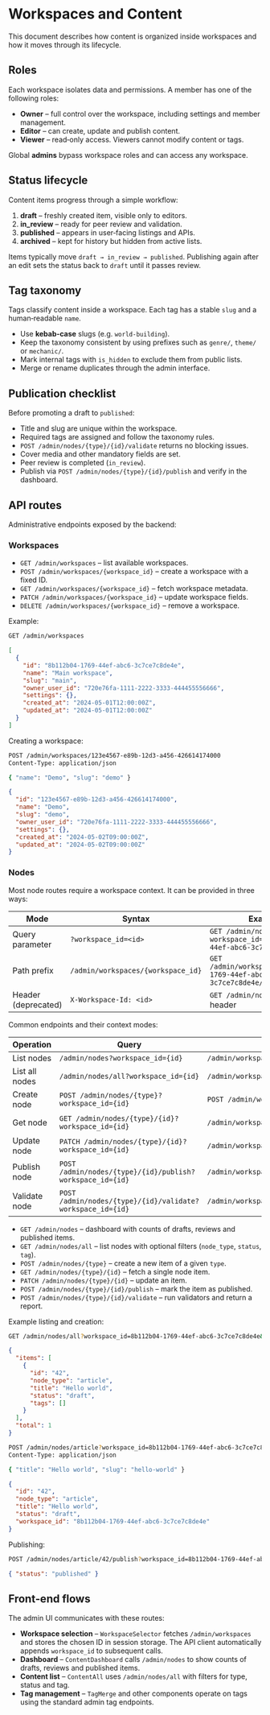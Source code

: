 # Workspaces and Content

This document describes how content is organized inside workspaces and how it
moves through its lifecycle.

## Roles

Each workspace isolates data and permissions. A member has one of the following
roles:

- **Owner** – full control over the workspace, including settings and member
  management.
- **Editor** – can create, update and publish content.
- **Viewer** – read‑only access. Viewers cannot modify content or tags.

Global **admins** bypass workspace roles and can access any workspace.

## Status lifecycle

Content items progress through a simple workflow:

1. **draft** – freshly created item, visible only to editors.
2. **in_review** – ready for peer review and validation.
3. **published** – appears in user‑facing listings and APIs.
4. **archived** – kept for history but hidden from active lists.

Items typically move `draft → in_review → published`. Publishing again after an
edit sets the status back to `draft` until it passes review.

## Tag taxonomy

Tags classify content inside a workspace. Each tag has a stable `slug` and a
human‑readable `name`.

- Use **kebab‑case** slugs (e.g. `world-building`).
- Keep the taxonomy consistent by using prefixes such as `genre/`, `theme/` or
  `mechanic/`.
- Mark internal tags with `is_hidden` to exclude them from public lists.
- Merge or rename duplicates through the admin interface.

## Publication checklist

Before promoting a draft to `published`:

- Title and slug are unique within the workspace.
- Required tags are assigned and follow the taxonomy rules.
- `POST /admin/nodes/{type}/{id}/validate` returns no blocking issues.
- Cover media and other mandatory fields are set.
- Peer review is completed (`in_review`).
- Publish via `POST /admin/nodes/{type}/{id}/publish` and verify in the
  dashboard.

## API routes

Administrative endpoints exposed by the backend:

### Workspaces

- `GET /admin/workspaces` – list available workspaces.
- `POST /admin/workspaces/{workspace_id}` – create a workspace with a fixed ID.
- `GET /admin/workspaces/{workspace_id}` – fetch workspace metadata.
- `PATCH /admin/workspaces/{workspace_id}` – update workspace fields.
- `DELETE /admin/workspaces/{workspace_id}` – remove a workspace.

Example:

```bash
GET /admin/workspaces
```

```json
[
  {
    "id": "8b112b04-1769-44ef-abc6-3c7ce7c8de4e",
    "name": "Main workspace",
    "slug": "main",
    "owner_user_id": "720e76fa-1111-2222-3333-444455556666",
    "settings": {},
    "created_at": "2024-05-01T12:00:00Z",
    "updated_at": "2024-05-01T12:00:00Z"
  }
]
```

Creating a workspace:

```bash
POST /admin/workspaces/123e4567-e89b-12d3-a456-426614174000
Content-Type: application/json

{ "name": "Demo", "slug": "demo" }
```

```json
{
  "id": "123e4567-e89b-12d3-a456-426614174000",
  "name": "Demo",
  "slug": "demo",
  "owner_user_id": "720e76fa-1111-2222-3333-444455556666",
  "settings": {},
  "created_at": "2024-05-02T09:00:00Z",
  "updated_at": "2024-05-02T09:00:00Z"
}
```

### Nodes

Most node routes require a workspace context. It can be provided in three ways:

| Mode | Syntax | Example |
|------|--------|---------|
| Query parameter | `?workspace_id=<id>` | `GET /admin/nodes?workspace_id=8b112b04-1769-44ef-abc6-3c7ce7c8de4e` |
| Path prefix | `/admin/workspaces/{workspace_id}` | `GET /admin/workspaces/8b112b04-1769-44ef-abc6-3c7ce7c8de4e/nodes` |
| Header (deprecated) | `X-Workspace-Id: <id>` | `GET /admin/nodes` with header |

Common endpoints and their context modes:

| Operation | Query | Path | Header |
|-----------|-------|------|--------|
| List nodes | `/admin/nodes?workspace_id={id}` | `/admin/workspaces/{id}/nodes` | `GET /admin/nodes` + header |
| List all nodes | `/admin/nodes/all?workspace_id={id}` | `/admin/workspaces/{id}/nodes/all` | `GET /admin/nodes/all` + header |
| Create node | `POST /admin/nodes/{type}?workspace_id={id}` | `POST /admin/workspaces/{id}/nodes/{type}` | `POST /admin/nodes/{type}` + header |
| Get node | `GET /admin/nodes/{type}/{id}?workspace_id={id}` | `/admin/workspaces/{id}/nodes/{type}/{id}` | `GET /admin/nodes/{type}/{id}` + header |
| Update node | `PATCH /admin/nodes/{type}/{id}?workspace_id={id}` | `/admin/workspaces/{id}/nodes/{type}/{id}` | `PATCH /admin/nodes/{type}/{id}` + header |
| Publish node | `POST /admin/nodes/{type}/{id}/publish?workspace_id={id}` | `/admin/workspaces/{id}/nodes/{type}/{id}/publish` | `POST /admin/nodes/{type}/{id}/publish` + header |
| Validate node | `POST /admin/nodes/{type}/{id}/validate?workspace_id={id}` | `/admin/workspaces/{id}/nodes/{type}/{id}/validate` | `POST /admin/nodes/{type}/{id}/validate` + header |

- `GET /admin/nodes` – dashboard with counts of drafts, reviews and published
  items.
- `GET /admin/nodes/all` – list nodes with optional filters
  (`node_type`, `status`, `tag`).
- `POST /admin/nodes/{type}` – create a new item of a given `type`.
- `GET /admin/nodes/{type}/{id}` – fetch a single node item.
- `PATCH /admin/nodes/{type}/{id}` – update an item.
- `POST /admin/nodes/{type}/{id}/publish` – mark the item as published.
- `POST /admin/nodes/{type}/{id}/validate` – run validators and return a
  report.

Example listing and creation:

```bash
GET /admin/nodes/all?workspace_id=8b112b04-1769-44ef-abc6-3c7ce7c8de4e&node_type=article
```

```json
{
  "items": [
    {
      "id": "42",
      "node_type": "article",
      "title": "Hello world",
      "status": "draft",
      "tags": []
    }
  ],
  "total": 1
}
```

```bash
POST /admin/nodes/article?workspace_id=8b112b04-1769-44ef-abc6-3c7ce7c8de4e
Content-Type: application/json

{ "title": "Hello world", "slug": "hello-world" }
```

```json
{
  "id": "42",
  "node_type": "article",
  "title": "Hello world",
  "status": "draft",
  "workspace_id": "8b112b04-1769-44ef-abc6-3c7ce7c8de4e"
}
```

Publishing:

```bash
POST /admin/nodes/article/42/publish?workspace_id=8b112b04-1769-44ef-abc6-3c7ce7c8de4e
```

```json
{ "status": "published" }
```

## Front‑end flows

The admin UI communicates with these routes:

- **Workspace selection** – `WorkspaceSelector` fetches `/admin/workspaces` and
  stores the chosen ID in session storage. The API client automatically appends
  `workspace_id` to subsequent calls.
- **Dashboard** – `ContentDashboard` calls `/admin/nodes` to show counts of
  drafts, reviews and published items.
- **Content list** – `ContentAll` uses `/admin/nodes/all` with filters for type,
  status and tag.
- **Tag management** – `TagMerge` and other components operate on tags using the
  standard admin tag endpoints.

